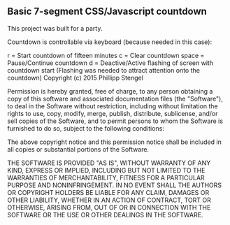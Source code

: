 ## Basic 7-segment CSS/Javascript countdown
This project was built for a party.

Countdown is controllable via keyboard (because needed in this case):

r = Start countdown of fifteen minutes
c = Clear countdown
space = Pause/Continue countdown
d = Deactive/Active flashing of screen with countdown start
(Flashing was needed to attract attention onto the countdown)
Copyright (c) 2015 Phillipp Stengel

Permission is hereby granted, free of charge, to any person obtaining a copy
of this software and associated documentation files (the "Software"), to deal
in the Software without restriction, including without limitation the rights
to use, copy, modify, merge, publish, distribute, sublicense, and/or sell
copies of the Software, and to permit persons to whom the Software is
furnished to do so, subject to the following conditions:

The above copyright notice and this permission notice shall be included in
all copies or substantial portions of the Software.

THE SOFTWARE IS PROVIDED "AS IS", WITHOUT WARRANTY OF ANY KIND, EXPRESS OR
IMPLIED, INCLUDING BUT NOT LIMITED TO THE WARRANTIES OF MERCHANTABILITY,
FITNESS FOR A PARTICULAR PURPOSE AND NONINFRINGEMENT. IN NO EVENT SHALL THE
AUTHORS OR COPYRIGHT HOLDERS BE LIABLE FOR ANY CLAIM, DAMAGES OR OTHER
LIABILITY, WHETHER IN AN ACTION OF CONTRACT, TORT OR OTHERWISE, ARISING FROM,
OUT OF OR IN CONNECTION WITH THE SOFTWARE OR THE USE OR OTHER DEALINGS IN
THE SOFTWARE.
